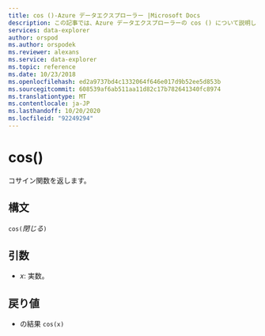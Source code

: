 ```yaml
---
title: cos ()-Azure データエクスプローラー |Microsoft Docs
description: この記事では、Azure データエクスプローラーの cos () について説明します。
services: data-explorer
author: orspod
ms.author: orspodek
ms.reviewer: alexans
ms.service: data-explorer
ms.topic: reference
ms.date: 10/23/2018
ms.openlocfilehash: ed2a9737bd4c1332064f646e017d9b52ee5d853b
ms.sourcegitcommit: 608539af6ab511aa11d82c17b782641340fc8974
ms.translationtype: MT
ms.contentlocale: ja-JP
ms.lasthandoff: 10/20/2020
ms.locfileid: "92249294"
---
```

# <a name="cos"></a>cos()

コサイン関数を返します。

## <a name="syntax"></a>構文

`cos(`*閉じる*`)`

## <a name="arguments"></a>引数

* *x*: 実数。

## <a name="returns"></a>戻り値

* の結果 `cos(x)`